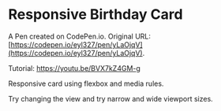# Responsive Birthday Card

A Pen created on CodePen.io. Original URL: [https://codepen.io/eyl327/pen/yLaOjqV](https://codepen.io/eyl327/pen/yLaOjqV).

Tutorial: https://youtu.be/BVX7kZ4GM-g

Responsive card using flexbox and media rules.

Try changing the view and try narrow and wide viewport sizes.
